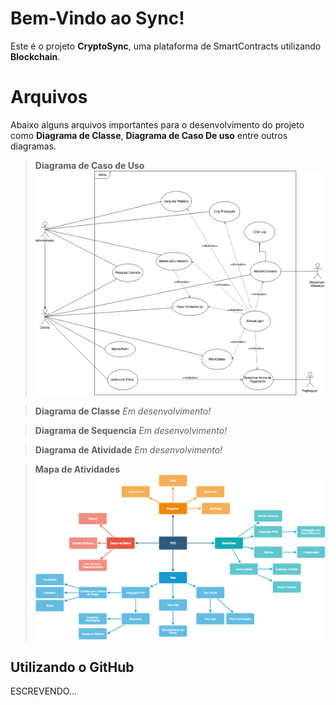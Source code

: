 # Bem-Vindo ao Sync!

Este é o projeto **CryptoSync**, uma plataforma de SmartContracts utilizando **Blockchain**.


# Arquivos

Abaixo alguns arquivos importantes para o desenvolvimento do projeto como **Diagrama de Classe**, **Diagrama de Caso De uso** entre outros diagramas.



> **Diagrama de Caso de Uso**
![enter image description here](https://github.com/thesekcy/CryptoSync/blob/master/_utilitarios/Diagrama_Caso_de_Uso.png?raw=true)

> **Diagrama de Classe**
> *Em desenvolvimento!*

> **Diagrama de Sequencia**
> *Em desenvolvimento!*

> **Diagrama de Atividade**
> *Em desenvolvimento!*

> **Mapa de Atividades**
> ![enter image description here](https://github.com/thesekcy/CryptoSync/blob/master/_utilitarios/Mapa%20De%20Atividades.png?raw=true)

## Utilizando o GitHub

ESCREVENDO...

